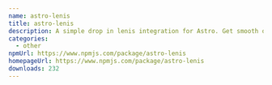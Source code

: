 ```yaml
---
name: astro-lenis
title: astro-lenis
description: A simple drop in lenis integration for Astro. Get smooth or die trying.
categories:
  - other
npmUrl: https://www.npmjs.com/package/astro-lenis
homepageUrl: https://www.npmjs.com/package/astro-lenis
downloads: 232
---
```

